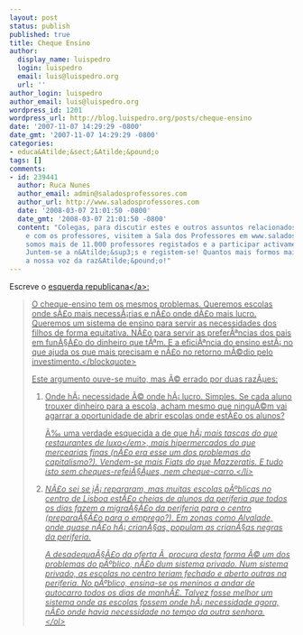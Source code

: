 ```yaml
---
layout: post
status: publish
published: true
title: Cheque Ensino
author:
  display_name: luispedro
  login: luispedro
  email: luis@luispedro.org
  url: ''
author_login: luispedro
author_email: luis@luispedro.org
wordpress_id: 1201
wordpress_url: http://blog.luispedro.org/posts/cheque-ensino
date: '2007-11-07 14:29:29 -0800'
date_gmt: '2007-11-07 14:29:29 -0800'
categories:
- educa&Atilde;&sect;&Atilde;&pound;o
tags: []
comments:
- id: 239441
  author: Ruca Nunes
  author_email: admin@saladosprofessores.com
  author_url: http://www.saladosprofessores.com
  date: '2008-03-07 21:01:50 -0800'
  date_gmt: '2008-03-07 21:01:50 -0800'
  content: "Colegas, para discutir estes e outros assuntos relacionados com a educa&Atilde;&sect;&Atilde;&pound;o
    e com os professores, visitem a Sala dos Professores em www.saladosprofessores.com!\r\nJ&Atilde;&iexcl;
    somos mais de 11.000 professores registados e a participar activamente no f&Atilde;&sup3;rum!
    Juntem-se a n&Atilde;&sup3;s e registem-se! Quantos mais formos mais alto se ouvir&Atilde;&iexcl;
    a nossa voz da raz&Atilde;&pound;o!"
---
```

<p>Escreve o <a href="http:&#47;&#47;esquerda-republicana.blogspot.com&#47;2007&#47;11&#47;cheque-ensino.html">esquerda republicana<&#47;a>:</p>
<blockquote><p>O cheque-ensino tem os mesmos problemas. Queremos escolas onde s&Atilde;&pound;o mais necess&Atilde;&iexcl;rias e n&Atilde;&pound;o onde d&Atilde;&pound;o mais lucro. Queremos um sistema de ensino para servir as necessidades dos filhos de forma equitativa. N&Atilde;&pound;o para servir as prefer&Atilde;&ordf;ncias dos pais em fun&Atilde;&sect;&Atilde;&pound;o do dinheiro que t&Atilde;&ordf;m. E a efici&Atilde;&ordf;ncia do ensino est&Atilde;&iexcl; no que ajuda os que mais precisam e n&Atilde;&pound;o no retorno m&Atilde;&copy;dio pelo investimento.<&#47;blockquote></p>
<p>Este argumento ouve-se muito, mas &Atilde;&copy; errado por duas raz&Atilde;&micro;es:</p>
<ol>
<li>
<p>Onde h&Atilde;&iexcl; necessidade &Atilde;&copy; onde h&Atilde;&iexcl; lucro. Simples. Se cada aluno trouxer dinheiro para a escola, acham mesmo que ningu&Atilde;&copy;m vai agarrar a oportunidade de abrir escolas onde est&Atilde;&pound;o os alunos?</p>
<p>&Atilde;&permil; uma verdade esquecida a de que <em>h&Atilde;&iexcl; mais tascas do que restaurantes de luxo<&#47;em>, mais hipermercados do que mercearias finas (n&Atilde;&pound;o era esse um dos problemas do capitalismo?). Vendem-se mais Fiats do que Mazzeratis. E tudo isto sem cheques-refei&Atilde;&sect;&Atilde;&micro;es, nem cheque-carro.<&#47;li></p>
<li>
<p>N&Atilde;&pound;o sei se j&Atilde;&iexcl; repararam, mas muitas escolas p&Atilde;&ordm;blicas no centro de Lisboa est&Atilde;&pound;o cheias de alunos da periferia que todos os dias fazem a migra&Atilde;&sect;&Atilde;&pound;o da periferia para o centro (prepara&Atilde;&sect;&Atilde;&pound;o para o emprego?). Em zonas como Alvalade, onde quase n&Atilde;&pound;o h&Atilde;&iexcl; crian&Atilde;&sect;as, populam as crian&Atilde;&sect;as negras da periferia.</p>
<p>A desadequa&Atilde;&sect;&Atilde;&pound;o da oferta &Atilde;&nbsp; procura desta forma &Atilde;&copy; um dos problemas do p&Atilde;&ordm;blico, n&Atilde;&pound;o dum sistema privado. Num sistema privado, as escolas no centro teriam fechado e aberto outras na periferia. No p&Atilde;&ordm;blico, ensina-se os meninos a andar de autocarro todos os dias de manh&Atilde;&pound;. Talvez fosse melhor um sistema onde as escolas fossem onde h&Atilde;&iexcl; necessidade agora, n&Atilde;&pound;o onde havia necessidade no tempo da outra senhora.<br />
<&#47;ol></p>
